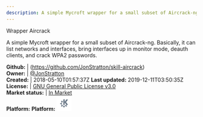 ```yaml
---
description: A simple Mycroft wrapper for a small subset of Aircrack-ng
---
```

Wrapper Aircrack

A simple Mycroft wrapper for a small subset of Aircrack-ng. Basically, it can list networks and interfaces, bring interfaces up in monitor mode, deauth clients, and crack WPA2 passwords.

**Github:** | (https://github.com/JonStratton/skill-aircrack)  
**Owner:** | [@JonStratton](https://github.com/JonStratton)  
**Created:** | 2018-05-10T01:57:37Z  **Last updated:** 2019-12-11T03:50:35Z  
**License:** | [GNU General Public License v3.0](https://api.github.com/licenses/gpl-3.0)  
**Market status:** | [In Market](https://market.mycroft.ai/skill/skill-aircrack)  
**Platform:**  **Platform:**   ![](.gitbook/assets/kde.png)   
